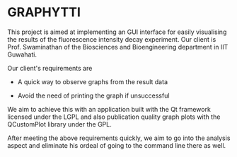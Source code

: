 # GRAPHYTTI
This project is aimed at implementing an GUI interface for easily visualising
the results of the fluorescence intensity decay experiment.
Our client is Prof. Swaminathan of the Biosciences and Bioengineering department
in IIT Guwahati.

Our client's requirements are

* A quick way to observe graphs from the result data

* Avoid the need of printing the graph if unsuccessful

We aim to achieve this with an application built with the Qt framework licensed under the LGPL and also publication
quality graph plots with the QCustomPlot library under the GPL.

After meeting the above requirements quickly, we aim to go into the analysis aspect and eliminate his ordeal of going 
to the command line there as well.
